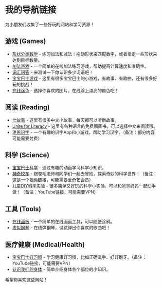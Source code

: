 # 我的导航链接

为小朋友们收集了一些好玩的网站和学习资源！

## 游戏 (Games)

* [形状分类数学](./shape_sorter_math.html) - 练习加法和减法！拖动形状来匹配数字，或者拿走一些形状来达到目标数量。
* [加法游戏](./addition_game.html) - 一个简单的在线加法练习游戏，帮助提高计算速度和准确性。
* [词汇问答](./vocabulary_quiz.html) - 来测试一下你认识多少词语吧！
* [宝宝巴士游戏](http://www.4399.com/special/bababus.htm) - 这里有很多宝宝巴士的小游戏，有故事、有歌曲，还有很多好玩的挑战！
* [在线涂色](http://www.supercoloring.com/coloring-pages/online) - 选择你喜欢的图片，在线涂上漂亮的颜色吧！

## 阅读 (Reading)

* [七故事](http://www.qigushi.com/) - 这里有很多中文小故事，每天都可以听新故事。
* [Unite for Literacy](https://www.uniteforliteracy.com/) - 这里有各种语言的免费图画书，可以选择中文来阅读哦。
* [洪恩识字](https://www.hongen.com/literacy/) - 一个有趣的识字App和小游戏，帮助学习汉字。（备注：部分内容可能需要付费）

## 科学 (Science)

* [宝宝巴士科学](https://list.youku.com/albumlist/show/id_50096108.html) - 通过有趣的动画学习科学小知识。
* [神奇校车](https://www.qiyi.com/dianying/20110408/a56766870363490a.html) - 跟卷毛老师和同学们一起去冒险，探索奇妙的科学世界！（备注：这是一个视频链接，可能需要爱奇艺会员）
* [儿童DIY科学实验](https://www.youtube.com/playlist?list=PLT0568_Bl09A51PYhZ4N0tA102n9uL3hK) - 很多简单又好玩的科学小实验，可以和爸爸妈妈一起动手做！（备注：YouTube链接，可能需要VPN）

## 工具 (Tools)

* [在线画板](http://www.onemotion.com/flash/sketch-paint/) - 一个简单的在线画画工具，可以随便涂鸦。
* [虚拟钢琴](https://www.onlinepianist.com/virtual-piano) - 在线弹钢琴，试试弹出你喜欢的歌曲吧！

## 医疗健康 (Medical/Health)

* [宝宝巴士好习惯](https://www.youtube.com/playlist?list=PLPA0MWt6L47CM2kKDEsEM33H2p3gP2bXj) - 学习健康好习惯，比如正确洗手、好好刷牙。（备注：YouTube链接，可能需要VPN）
* [认识我们的身体](http://www.a-hospital.com/health/child/200809/36770.html) - 简单介绍身体各个部位的小知识。

希望你喜欢这些网站！

